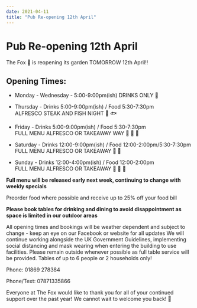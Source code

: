 ```yaml
---
date: 2021-04-11
title: "Pub Re-opening 12th April"
---
```


# Pub Re-opening 12th April

The Fox 🦊 is reopening its garden TOMORROW 12th April!!


## Opening Times:

* Monday - Wednesday - 5:00-9:00pm(ish) DRINKS ONLY 🥂 ️ 

* Thursday - Drinks 5:00-9:00pm(ish) / Food 5:30-7:30pm  
  ALFRESCO STEAK AND FISH NIGHT 🥩 🐟

* Friday - Drinks 5:00-9:00pm(ish) / Food 5:30-7:30pm  
  FULL MENU ALFRESCO OR TAKEAWAY WAY 🍔 🍷 🍺

* Saturday - Drinks 12:00-9:00pm(ish) / Food 12:00-2:00pm/5:30-7:30pm  
  FULL MENU ALFRESCO OR TAKEAWAY 🥧 🥂

* Sunday - Drinks 12:00-4:00pm(ish) / Food 12:00-2:00pm  
  FULL MENU ALFRESCO OR TAKEAWAY 🍵 🍖 🍷


**Full menu will be released early next week, continuing to change with weekly specials**

Preorder food where possible and receive up to 25% off your food bill

**Please book tables for drinking and dining to avoid disappointment as space is limited in our outdoor areas**

All opening times and bookings will be weather dependent and subject to change - keep an eye on our Facebook or website for all updates
 We will continue working alongside the UK Government Guidelines, implementing social distancing and mask wearing when entering the building to use facilities. Please remain outside whenever possible as full table service will be provided. Tables of up to 6 people or 2 households only!
 
Phone: 01869 278384

Phone/Text: 07871335866


Everyone at The Fox would like to thank you for all of your continued support over the past year! We cannot wait to welcome you back! 🦊
